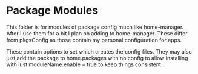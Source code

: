 # Package Modules
This folder is for modules of package config much like home-manager. 
After I use them for a bit I plan on adding to home-manager.
These differ from pkgsConfig as those contain my personal configuration for apps. 

These contain options to set which creates the config files. They may also just add the package to home.packages with no config to allow installing with just moduleName.enable = true to keep things consistent.

